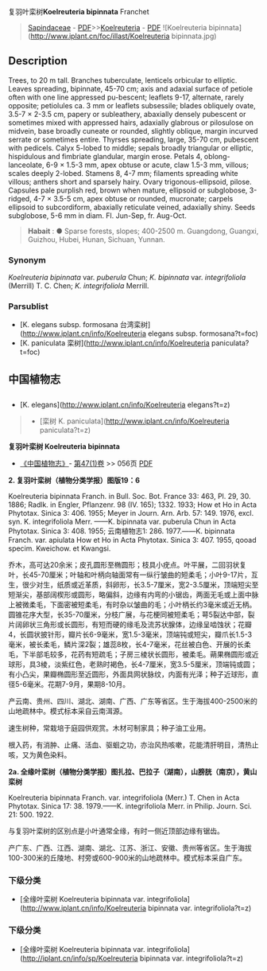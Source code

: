 复羽叶栾树**Koelreuteria bipinnata** Franchet

> [Sapindaceae](http://www.iplant.cn/info/Sapindaceae?t=foc) - [PDF](http://www.iplant.cn/foc/pdf/Sapindaceae.pdf)>>[Koelreuteria](http://www.iplant.cn/info/Koelreuteria?t=foc) - [PDF](http://www.iplant.cn/foc/pdf/Koelreuteria.pdf)
![Koelreuteria bipinnata](http://www.iplant.cn/foc/illast/Koelreuteria bipinnata.jpg)

## Description

Trees, to 20 m tall. Branches tuberculate, lenticels orbicular to elliptic. Leaves spreading, bipinnate, 45-70 cm; axis and adaxial surface of petiole often with one line appressed pu-bescent; leaflets 9-17, alternate, rarely opposite; petiolules ca. 3 mm or leaflets subsessile; blades obliquely ovate, 3.5-7 × 2-3.5 cm, papery or subleathery, abaxially densely pubescent or sometimes mixed with appressed hairs, adaxially glabrous or pilosulose on midvein, base broadly cuneate or rounded, slightly oblique, margin incurved serrate or sometimes entire. Thyrses spreading, large, 35-70 cm, pubescent with pedicels. Calyx 5-lobed to middle; sepals broadly triangular or elliptic, hispidulous and fimbriate glandular, margin erose. Petals 4, oblong-lanceolate, 6-9 × 1.5-3 mm, apex obtuse or acute, claw 1.5-3 mm, villous; scales deeply 2-lobed. Stamens 8, 4-7 mm; filaments spreading white villous; anthers short and sparsely hairy. Ovary trigonous-ellipsoid, pilose. Capsules pale purplish red, brown when mature, ellipsoid or subglobose, 3-ridged, 4-7 × 3.5-5 cm, apex obtuse or rounded, mucronate; carpels ellipsoid to subcordiform, abaxially reticulate veined, adaxially shiny. Seeds subglobose, 5-6 mm in diam. Fl. Jun-Sep, fr. Aug-Oct.

> **Habait** : 
>●  Sparse forests, slopes; 400-2500 m. Guangdong, Guangxi, Guizhou, Hubei, Hunan, Sichuan, Yunnan.

### Synonym
*Koelreuteria bipinnata* var. *puberula* Chun; *K. bipinnata* var. *integrifoliola* (Merrill) T. C. Chen; *K. integrifoliola* Merrill.

### Parsublist

* [K.  elegans subsp. formosana  台湾栾树](http://www.iplant.cn/info/Koelreuteria elegans subsp. formosana?t=foc)
* [K.  paniculata  栾树](http://www.iplant.cn/info/Koelreuteria paniculata?t=foc)

## 中国植物志

## 
* [K.  elegans](http://www.iplant.cn/info/Koelreuteria elegans?t=z)
> * [栾树  K.  paniculata](http://www.iplant.cn/info/Koelreuteria paniculata?t=z)

**复羽叶栾树 Koelreuteria bipinnata**

* [《中国植物志》](http://www.iplant.cn/frps)- [第47(1)卷](http://www.iplant.cn/frps/vol/47(1)) >> 056页 [PDF](http://www.iplant.cn/frps/pdf/47(1)/056.PDF)

**2. 复羽叶栾树（植物分类学报）图版19：6**

Koelreuteria bipinnata Franch. in Bull. Soc. Bot. France 33: 463, Pl. 29, 30. 1886; Radlk. in Engler, Pflanzenr. 98 (IV. 165); 1332. 1933; How et Ho in Acta Phytotax. Sinica 3: 406. 1955; Meyer in Journ. Arn. Arb. 57: 149. 1976, excl. syn. K. integrifoliola Merr. ——K. bipinnata var. puberula Chun in Acta Phytotax. Sinica 3: 408. 1955; 云南植物志1: 286. 1977.——K. bipinnata Franch. var. apiulata How et Ho in Acta Phytotax. Sinica 3: 407. 1955, qooad specim. Kweichow. et Kwangsi.

乔木，高可达20余米；皮孔圆形至椭圆形；枝具小疣点。叶平展，二回羽状复叶，长45-70厘米；叶轴和叶柄向轴面常有一纵行皱曲的短柔毛；小叶9-17片，互生，很少对生，纸质或近革质，斜卵形，长3.5-7厘米，宽2-3.5厘米，顶端短尖至短渐尖，基部阔楔形或圆形，略偏斜，边缘有内弯的小锯齿，两面无毛或上面中脉上被微柔毛，下面密被短柔毛，有时杂以皱曲的毛；小叶柄长约3毫米或近无柄。圆锥花序大型，长35-70厘米，分枝广展，与花梗同被短柔毛；萼5裂达中部，裂片阔卵状三角形或长圆形，有短而硬的缘毛及流苏状腺体，边缘呈啮蚀状；花瓣4，长圆状披针形，瓣片长6-9毫米，宽1.5-3毫米，顶端钝或短尖，瓣爪长1.5-3毫米，被长柔毛，鳞片深2裂；雄蕊8枚，长4-7毫米，花丝被白色、开展的长柔毛，下半部毛较多，花药有短疏毛；子房三棱状长圆形，被柔毛。蒴果椭圆形或近球形，具3棱，淡紫红色，老熟时褐色，长4-7厘米，宽3.5-5厘米，顶端钝或圆；有小凸尖，果瓣椭圆形至近圆形，外面具网状脉纹，内面有光泽；种子近球形，直径5-6毫米。花期7-9月，果期8-10月。

产云南、贵州、四川、湖北、湖南、广西、广东等省区。生于海拔400-2500米的山地疏林中。模式标本采自云南洱源。

速生树种，常栽培于庭园供观赏。木材可制家具；种子油工业用。

根入药，有消肿、止痛、活血、驱蛔之功，亦治风热咳嗽，花能清肝明目，清热止咳，又为黄色染料。

**2a. 全缘叶栾树（植物分类学报）图扎拉、巴拉子（湖南），山膀胱（南京），黄山栾树**

Koelreuteria bipinnata Franch. var. integrifoliola (Merr.) T. Chen in Acta Phytotax. Sinica 17: 38. 1979.——K. integrifoliola Merr. in Philip. Journ. Sci. 21: 500. 1922.

与复羽叶栾树的区别点是小叶通常全缘，有时一侧近顶部边缘有锯齿。

产广东、广西、江西、湖南、湖北、江苏、浙江、安徽、贵州等省区。生于海拔100-300米的丘陵地、村旁或600-900米的山地疏林中。模式标本采自广东。

### 下级分类
* [全缘叶栾树  Koelreuteria bipinnata var. integrifoliola](http://www.iplant.cn/info/Koelreuteria bipinnata var. integrifoliola?t=z)

### 下级分类
* [全缘叶栾树  Koelreuteria bipinnata var. integrifoliola](http://iplant.cn/info/sp/Koelreuteria bipinnata var. integrifoliola?t=z)
